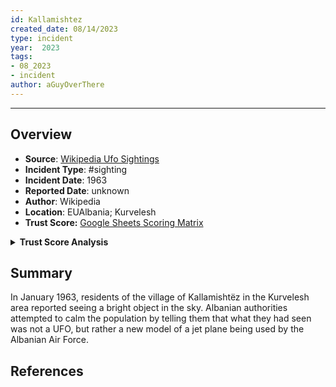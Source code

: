 ```yaml
---
id: Kallamishtez
created_date: 08/14/2023
type: incident
year:  2023
tags:
- 08_2023
- incident
author: aGuyOverThere
---
```


----

## Overview

- **Source**: [Wikipedia Ufo Sightings](https://en.wikipedia.org/wiki/List_of_reported_UFO_sightings)
- **Incident Type**: #sighting
- **Incident Date**: 1963
- **Reported Date**: unknown
- **Author**: Wikipedia
- **Location**: E​UAlbania; Kurvelesh
- **Trust Score:** [Google Sheets Scoring Matrix](https://docs.google.com/spreadsheets/d/1CUarxE7P1cPwgWXwJzzeWnZGm1c6Wp2Ttazdt3VPM_s/edit?usp=sharing)

<details>
<summary><b>Trust Score Analysis</b></summary>
<IMG src="https://publish-01.obsidian.md/access/1c31a6f93f82a49b0a9eb31193d6cdec/_images/" alt="Trust Score"/>
</details>

## Summary

In January 1963, residents of the village of Kallamishtëz in the Kurvelesh area reported seeing a bright object in the sky. Albanian authorities attempted to calm the population by telling them that what they had seen was not a UFO, but rather a new model of a jet plane being used by the Albanian Air Force.

## References
